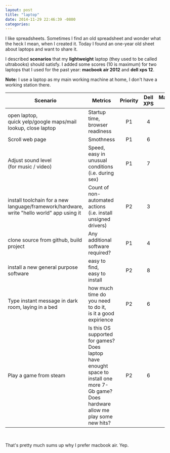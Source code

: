 ```yaml
---
layout: post
title: "laptop"
date: 2014-11-29 22:46:39 -0800
categories: 
---
```


I like spreadsheets. 
Sometimes I find an old spreadsheet and wonder what the heck I mean, when I created it.
Today I found an one-year old sheet about laptops and want to share it.

I described **scenarios** that my **lightweight** laptop (they used to be called ultrabooks) should satisfy.
I added some scores (10 is maximum) for two laptops that I used for the past year: **macbook air 2012** and **dell xps 12**.

**Note:** I use a laptop as my main working machine at home, I don't have a working station there.

<!-- more -->

| Scenario | Metrics | Priority | Dell XPS    | Macbook Air      |
|----------|---------|:--------:|:-----------:|:----------------:|
|open laptop,<br/> quick yelp/google maps/mail lookup, close laptop | Startup time, browser readiness |  P1 |  4  |  9 |
|Scroll web page |  Smothness |  P1 |  6  |  10 |
|Adjust sound level<br/> (for music / video) |  Speed,<br/> easy in unusual conditions<br/> (i.e. during sex) |  P1 |  7  |  8 |
|install toolchain for a new<br/> language/framework/hardware,<br/> write "hello world" app using it |  Count of non-automated actions (i.e. install unsigned drivers) |  P2 |  3  |  7 |
|clone source from github, build project |  Any additional software required? |  P1 |  4  |  7 |
|install a new general purpose software |  easy to find,<br/> easy to install |  P2 |  8  |  6 |
|Type instant message in dark room, laying in a bed |  how much time do you need to do it,<br/> is it a good expirience |  P2 |  6  |  8 |
|Play a game from steam |  Is this OS supported for games? <br/> Does laptop have enought space to install one more 7-Gb game? <br/> Does hardware allow me play some new hits? |  P2 |  6  |  3 |

<br/>

That's pretty much sums up why I prefer macbook air. Yep.